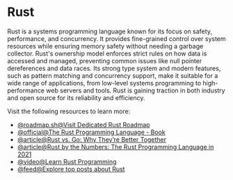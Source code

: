 # Rust

Rust is a systems programming language known for its focus on safety, performance, and concurrency. It provides fine-grained control over system resources while ensuring memory safety without needing a garbage collector. Rust's ownership model enforces strict rules on how data is accessed and managed, preventing common issues like null pointer dereferences and data races. Its strong type system and modern features, such as pattern matching and concurrency support, make it suitable for a wide range of applications, from low-level systems programming to high-performance web servers and tools. Rust is gaining traction in both industry and open source for its reliability and efficiency.

Visit the following resources to learn more:

- [@roadmap.sh@Visit Dedicated Rust Roadmap](https://roadmap.sh/rust)
- [@official@The Rust Programming Language - Book](https://doc.rust-lang.org/book/)
- [@article@Rust vs. Go: Why They’re Better Together](https://thenewstack.io/rust-vs-go-why-theyre-better-together/)
- [@article@Rust by the Numbers: The Rust Programming Language in 2021](https://thenewstack.io/rust-by-the-numbers-the-rust-programming-language-in-2021/)
- [@video@Learn Rust Programming](https://www.youtube.com/watch?v=BpPEoZW5IiY)
- [@feed@Explore top posts about Rust](https://app.daily.dev/tags/rust?ref=roadmapsh)
